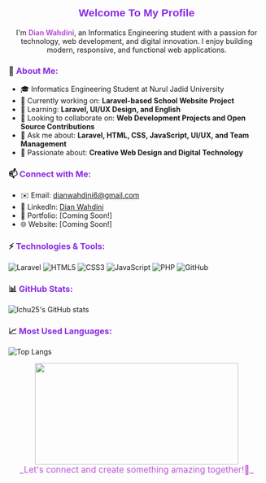<div align="center">

## <span style="font-family: 'Poppins', sans-serif; color: #8A2BE2;">Welcome To My Profile</span>

I'm **<span style="color: #BA55D3;">Dian Wahdini</span>**, an Informatics Engineering student with a passion for technology, web development, and digital innovation. I enjoy building modern, responsive, and functional web applications. 

</div>

### 🚀 <span style="color: #8A2BE2;">About Me:</span>
- 🎓 Informatics Engineering Student at Nurul Jadid University
- 🔭 Currently working on: **Laravel-based School Website Project**
- 🌱 Learning: **Laravel, UI/UX Design, and English**
- 👯 Looking to collaborate on: **Web Development Projects and Open Source Contributions**
- 💬 Ask me about: **Laravel, HTML, CSS, JavaScript, UI/UX, and Team Management**
- 🎨 Passionate about: **Creative Web Design and Digital Technology**

### 📫 <span style="color: #8A2BE2;">Connect with Me:</span>
- ✉️ Email: [dianwahdini6@gmail.com](mailto:dianwahdini6@gmail.com)
- 💼 LinkedIn: [Dian Wahdini](http://www.linkedin.com/in/dianwahdini25)
- 🔗 Portfolio: [Coming Soon!]
- 🌐 Website: [Coming Soon!]

### ⚡ <span style="color: #8A2BE2;">Technologies & Tools:</span>
![Laravel](https://img.shields.io/badge/Laravel-FF2D20?style=for-the-badge&logo=laravel&logoColor=white)
![HTML5](https://img.shields.io/badge/HTML5-E34F26?style=for-the-badge&logo=html5&logoColor=white)
![CSS3](https://img.shields.io/badge/CSS3-1572B6?style=for-the-badge&logo=css3&logoColor=white)
![JavaScript](https://img.shields.io/badge/JavaScript-F7DF1E?style=for-the-badge&logo=javascript&logoColor=black)
![PHP](https://img.shields.io/badge/PHP-777BB4?style=for-the-badge&logo=php&logoColor=white)
![GitHub](https://img.shields.io/badge/GitHub-181717?style=for-the-badge&logo=github&logoColor=white)

### 📊 <span style="color: #8A2BE2;">GitHub Stats:</span>
![Ichu25's GitHub stats](https://github-readme-stats.vercel.app/api?username=Ichu25&show_icons=true&theme=tokyonight)

### 📈 <span style="color: #8A2BE2;">Most Used Languages:</span>
![Top Langs](https://github-readme-stats.vercel.app/api/top-langs/?username=Ichu25&layout=compact&theme=tokyonight)

<div align="center">
  <img src="https://media.giphy.com/media/VbnUQpnihPSIgIXuZv/giphy.gif" width="400" height="200">
  <br>
  <span style="color: #BA55D3; font-size: 1.2em;">_Let's connect and create something amazing together!🚀_</span>
</div>
